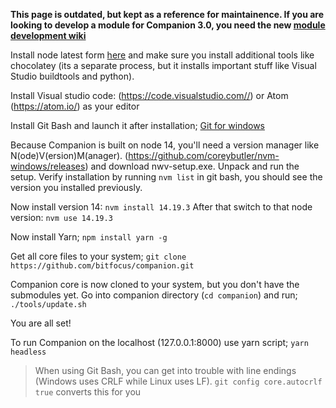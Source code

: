 **This page is outdated, but kept as a reference for maintainence. If you are looking to develop a module for Companion 3.0, you need the new [module development wiki](https://github.com/bitfocus/companion-module-base/wiki)**

Install node latest form [here](https://nodejs.org/en/) and make sure you install additional tools like chocolatey (its a separate process, but it installs important stuff like Visual Studio buildtools and python).

Install Visual studio code: (https://code.visualstudio.com//) or Atom (https://atom.io/) as your editor

Install Git Bash and launch it after installation;
[Git for windows](https://gitforwindows.org/)

Because Companion is built on node 14, you'll need a version manager like N(ode)V(ersion)M(anager).
(https://github.com/coreybutler/nvm-windows/releases) and download nwv-setup.exe. Unpack and run the setup.
Verify installation by running `nvm list` in git bash, you should see the version you installed previously.

Now install version 14: `nvm install 14.19.3`
After that switch to that node version: `nvm use 14.19.3`

Now install Yarn;
`npm install yarn -g`

Get all core files to your system;
`git clone https://github.com/bitfocus/companion.git`

Companion core is now cloned to your system, but you don't have the submodules yet. Go into companion directory (`cd companion`) and run;
`./tools/update.sh`

You are all set!

To run Companion on the localhost (127.0.0.1:8000) use yarn script;
`yarn headless`

> When using Git Bash, you can get into trouble with line endings (Windows uses CRLF while Linux uses LF). `git config core.autocrlf true` converts this for you
